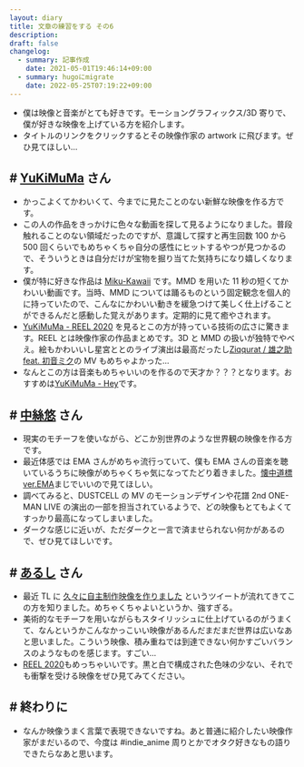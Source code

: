 ```yaml
---
layout: diary
title: 文章の練習をする その6
description: 
draft: false
changelog:
  - summary: 記事作成
    date: 2021-05-01T19:46:14+09:00
  - summary: hugoにmigrate
    date: 2022-05-25T07:19:22+09:00
---
```


- 僕は映像と音楽がとても好きです。モーショングラフィックス/3D 寄りで、僕が好きな映像を上げている方を紹介します。
- タイトルのリンクをクリックするとその映像作家の artwork に飛びます。ぜひ見てほしい...

## # [YuKiMuMa](https://yukimuma.com/) さん

- かっこよくてかわいくて、今までに見たことのない新鮮な映像を作る方です。
- この人の作品をきっかけに色々な動画を探して見るようになりました。普段触れることのない領域だったのですが、意識して探すと再生回数 100 から 500 回くらいでもめちゃくちゃ自分の感性にヒットするやつが見つかるので、そういうときは自分だけが宝物を掘り当てた気持ちになり嬉しくなります。
- 僕が特に好きな作品は [Miku-Kawaii](https://youtu.be/x_VWxMWuQoE) です。MMD を用いた 11 秒の短くてかわいい動画です。当時、MMD については踊るものという固定観念を個人的に持っていたので、こんなにかわいい動きを緩急つけて美しく仕上げることができるんだと感動した覚えがあります。定期的に見て癒やされます。
- [YuKiMuMa - REEL 2020](https://youtu.be/7uNgaRtsAn8) を見るとこの方が持っている技術の広さに驚きます。REEL とは映像作家の作品まとめです。3D と MMD の扱いが独特でやべえ。絵もかわいいし星宮ととのライブ演出は最高だったし[Ziqqurat / 雄之助 feat. 初音ミク](https://youtu.be/eu02EtwzYog)の MV もめちゃよかった...
- なんとこの方は音楽もめちゃいいのを作るので天才か？？？となります。おすすめは[YuKiMuMa - Hey](https://soundcloud.com/yukimuma/hey)です。

## # [中絲悠](https://yuuno.work/) さん

- 現実のモチーフを使いながら、どこか別世界のような世界観の映像を作る方です。
- 最近体感では EMA さんがめちゃ流行っていて、僕も EMA さんの音楽を聴いているうちに映像がめちゃくちゃ気になってたどり着きました。[懐中道標 ver.EMA](https://youtu.be/llje-FhGktY)まじでいいので見てほしい。
- 調べてみると、DUSTCELL の MV のモーションデザインや花譜 2nd ONE-MAN LIVE の演出の一部を担当されているようで、どの映像もとてもよくてすっかり最高になってしまいました。
- ダークな感じに近いが、ただダークと一言で済ませられない何かがあるので、ぜひ見てほしいです。

## # [あるし](https://arcmovie.tumblr.com/) さん

- 最近 TL に [久々に自主制作映像を作りました](https://twitter.com/Arcre8/status/1382838761948549120) というツイートが流れてきてこの方を知りました。めちゃくちゃよいというか、強すぎる。
- 美術的なモチーフを用いながらもスタイリッシュに仕上げているのがうまくて、なんというかこんなかっこいい映像があるんだまだまだ世界は広いなあと思いました。こういう映像、積み重ねでは到達できない何かすごいバランスのようなものを感じます。すごい...
- [REEL 2020](https://vimeo.com/517443334)もめっちゃいいです。黒と白で構成された色味の少ない、それでも衝撃を受ける映像をぜひ見てみてください。

## # 終わりに

- なんか映像うまく言葉で表現できないですね。あと普通に紹介したい映像作家がまだいるので、今度は #indie_anime 周りとかでオタク好きなもの語りできたらなあと思います。